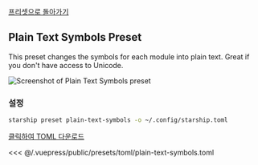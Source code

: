 [프리셋으로 돌아가기](./README.md#plain-text-symbols)

## Plain Text Symbols Preset

This preset changes the symbols for each module into plain text. Great if you don't have access to Unicode.

![Screenshot of Plain Text Symbols preset](/presets/img/plain-text-symbols.png)

### 설정

```sh
starship preset plain-text-symbols -o ~/.config/starship.toml
```

[클릭하여 TOML 다운로드](/presets/toml/plain-text-symbols.toml)

<<< @/.vuepress/public/presets/toml/plain-text-symbols.toml
